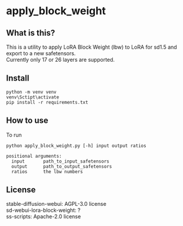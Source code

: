 # apply_block_weight
## What is this?
This is a utility to apply LoRA Block Weight (lbw) to LoRA for sd1.5 and export to a new safetensors.  
Currently only 17 or 26 layers are supported.
## Install
```
python -m venv venv
venv\Sctipt\activate
pip install -r requirements.txt
```
## How to use
To run
```
python apply_block_weight.py [-h] input output ratios

positional arguments:
  input       path_to_input_safetensors
  output      path_to_output_safetensors
  ratios      the lbw numbers
```
## License
stable-diffusion-webui: AGPL-3.0 license  
sd-webui-lora-block-weight: ?  
ss-scripts: Apache-2.0 license  
